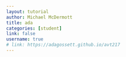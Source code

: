 ```yaml
---
layout: tutorial
author: Michael McDermott
title: ada
categories: [student]
link: false
username: true
# link: https://adagossett.github.io/avt217
---
```

